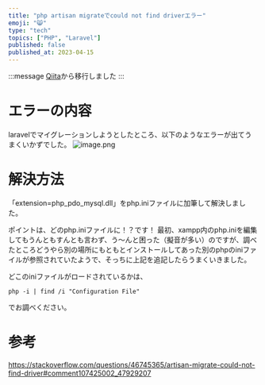 ```yaml
---
title: "php artisan migrateでcould not find driverエラー"
emoji: "😸"
type: "tech"
topics: ["PHP", "Laravel"] 
published: false
published_at: 2023-04-15
---
```


:::message
[Qiita](https://qiita.com/haru0u0)から移行しました
:::

# エラーの内容
laravelでマイグレーションしようとしたところ、以下のようなエラーが出てうまくいかずでした。
![image.png](https://qiita-image-store.s3.ap-northeast-1.amazonaws.com/0/2779337/e54ef019-4988-55c6-6589-767b1470ab38.png)

# 解決方法
「extension=php_pdo_mysql.dll」をphp.iniファイルに加筆して解決しました。

ポイントは、どのphp.iniファイルに！？です！
最初、xampp内のphp.iniを編集してもうんともすんとも言わず、う～んと困った（擬音が多い）のですが、調べたところどうやら別の場所にもともとインストールしてあった別のphpのiniファイルが参照されていたようで、そっちに上記を追記したらうまくいきました。

どこのiniファイルがロードされているかは、
~~~
php -i | find /i "Configuration File"
~~~
でお調べください。


# 参考

https://stackoverflow.com/questions/46745365/artisan-migrate-could-not-find-driver#comment107425002_47929207
